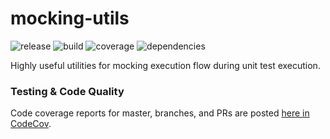 # mocking-utils
![release](https://img.shields.io/github/package-json/v/timdaviss/mocking-utils?label=release&logo=release&style=flat-square)
![build](https://img.shields.io/github/workflow/status/timdaviss/mocking-utils/test?style=flat-square)
![coverage](https://img.shields.io/codecov/c/github/timdaviss/mocking-utils?style=flat-square)
![dependencies](https://img.shields.io/librariesio/release/pypi/mocking-utils?style=flat-square)

Highly useful utilities for mocking execution flow during unit test execution.

### Testing & Code Quality
Code coverage reports for master, branches, and PRs 
are posted [here in CodeCov](https://codecov.io/gh/timdaviss/mocking-utils).

